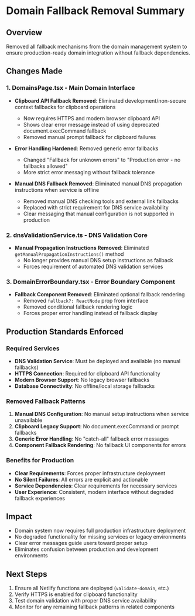 # Domain Fallback Removal Summary

## Overview
Removed all fallback mechanisms from the domain management system to ensure production-ready domain integration without fallback dependencies.

## Changes Made

### 1. DomainsPage.tsx - Main Domain Interface
- **Clipboard API Fallback Removed**: Eliminated development/non-secure context fallbacks for clipboard operations
  - Now requires HTTPS and modern browser clipboard API
  - Shows clear error message instead of using deprecated document.execCommand fallback
  - Removed manual prompt fallback for clipboard failures

- **Error Handling Hardened**: Removed generic error fallbacks
  - Changed "Fallback for unknown errors" to "Production error - no fallbacks allowed"
  - More strict error messaging without fallback tolerance

- **Manual DNS Fallback Removed**: Eliminated manual DNS propagation instructions when service is offline
  - Removed manual DNS checking tools and external link fallbacks
  - Replaced with strict requirement for DNS service availability
  - Clear messaging that manual configuration is not supported in production

### 2. dnsValidationService.ts - DNS Validation Core
- **Manual Propagation Instructions Removed**: Eliminated `getManualPropagationInstructions()` method
  - No longer provides manual DNS setup instructions as fallback
  - Forces requirement of automated DNS validation services

### 3. DomainErrorBoundary.tsx - Error Boundary Component
- **Fallback Component Removed**: Eliminated optional fallback rendering
  - Removed `fallback?: ReactNode` prop from interface
  - Removed conditional fallback rendering logic
  - Forces proper error handling instead of fallback display

## Production Standards Enforced

### Required Services
- **DNS Validation Service**: Must be deployed and available (no manual fallbacks)
- **HTTPS Connection**: Required for clipboard API functionality
- **Modern Browser Support**: No legacy browser fallbacks
- **Database Connectivity**: No offline/local storage fallbacks

### Removed Fallback Patterns
1. **Manual DNS Configuration**: No manual setup instructions when service unavailable
2. **Clipboard Legacy Support**: No document.execCommand or prompt fallbacks
3. **Generic Error Handling**: No "catch-all" fallback error messages
4. **Component Fallback Rendering**: No fallback UI components for errors

### Benefits for Production
- **Clear Requirements**: Forces proper infrastructure deployment
- **No Silent Failures**: All errors are explicit and actionable
- **Service Dependencies**: Clear requirements for necessary services
- **User Experience**: Consistent, modern interface without degraded fallback experiences

## Impact
- Domain system now requires full production infrastructure deployment
- No degraded functionality for missing services or legacy environments
- Clear error messages guide users toward proper setup
- Eliminates confusion between production and development environments

## Next Steps
1. Ensure all Netlify functions are deployed (`validate-domain`, etc.)
2. Verify HTTPS is enabled for clipboard functionality
3. Test domain validation with proper DNS service availability
4. Monitor for any remaining fallback patterns in related components
